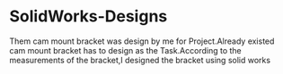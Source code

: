 # SolidWorks-Designs

Them cam mount bracket was design by me for Project.Already existed cam mount bracket has to design as the Task.According to the measurements of the bracket,I designed the bracket using solid works
